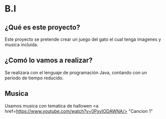 # B.I
## ¿Qué es este proyecto?
Este proyecto se pretende crear un juego del gato el cual tenga imagenes y musica incluida.
## ¿Comó lo vamos a realizar?
Se realizara con el lenguaje de programación Java, contando con un periodo de tiempo reducido.

## Musica
Usamos musica con tematica de hallowen 
<a href=https://www.youtube.com/watch?v=0PxvIODAWNA/> "Cancion 1" </a> 
